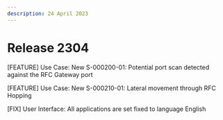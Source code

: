 ```yaml
---
description: 24 April 2023
---
```


# Release 2304

\[FEATURE] Use Case: New S-000200-01: Potential port scan detected against the RFC Gateway port

\[FEATURE] Use Case: New S-000210-01: Lateral movement through RFC Hopping

\[FIX] User Interface: All applications are set fixed to language English
